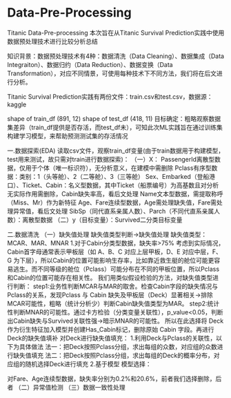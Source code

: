 # Data-Pre-Processing
Titanic Data-Pre-processing
本次旨在从Titanic Survival Prediction实践中使用数据预处理技术进行比较分析总结

知识背景：数据预处理技术有4种：数据清洗（Data Cleaning）、数据集成（Data Integraiton）、数据归约（Data Reduction）、数据变换（Data Transformation），对应不同情景，可使用每种技术下不同方法，我们将在后文进行分析。

Titanic Survival Prediction实践有两份文件：train.csv和test.csv，数据源：kaggle

shape of train_df (891, 12)
shape of test_df (418, 11)
目标确定：粗略观察数据集差异（train_df提供是否存活，而test_df未），可知此次ML实践旨在通过训练集构建学习模型，来帮助预测测试集的存活情况

一.数据探索(EDA)
读取csv文件，观察train_df变量(由于train数据用于构建模型，test用来测试，故只需对train进行数据探索)：
（一）X：
PassengerId离散型数据，仅用于个体（唯一标识符），无分析意义，在建模中需删除
Pclass有序型数据：类别：1（头等舱）、2（二等舱）、3（三等舱）
Sex、Embarked（登船港口）、Ticket、Cabin：名义型数据，其中Ticket（船票编号）为高基数且对分析无实际作用需删除，Cabin缺失率高，看后文处理
Name文本型数据，需提取称呼（Miss、Mr）作为新特征
Age、Fare连续型数据，Age需处理缺失值，Fare需处理异常值，看后文处理
SibSp（同代直系亲属人数）、Parch（不同代直系亲属人数）：离散型数据
（二）y（目标变量）：Survived二分类目标变量

二.数据清洗
（一）缺失值处理
缺失值类型判断→缺失值处理
缺失值类型：MCAR、MAR、MNAR
1.对于Cabin分类型数据，缺失率>75%
考虑到实际情况，Cabin首字母通常表示甲板层（如 A、B、C 对应上层甲板，D、E 对应中层，F、G 为下层），所以Cabin的位置可能影响生存率，比如靠近救生艇的舱位可能更容易逃生。而不同等级的舱位（Pclass）可能分布在不同的甲板位置，所以Pclass和Cabin的位置可能存在相关性。
我们用类似假设检验的方法，对缺失值类型进行判断：
step1:业务性判断MCAR与MAR的取舍。检查Cabin字段的缺失情况与Pclass的关系，发现Pclass 与 Cabin 缺失及甲板层（Deck）显著相关→排除MCAR可能性，粗略（统计分析少）判断Cabin缺失值类型为MAR。
step2:统计性判断MNAR的可能性。通过卡方检验（分类变量关联性），p_value<0.05，判断出Cabin缺失与Survived关联性强→暗示MNAR的可能性。
所以在此选择将 Deck 作为衍生特征加入模型并创建Has_Cabin标记，删除原始 Cabin 字段。再进行Deck的缺失值填补
对Deck进行缺失值填充：
1.利用Deck与Pclass的关联性，以下为具体做法
法一：把Deck按照Pclass分组，求出每组的众数，对应组的众数进行缺失值填充
法二：把Deck按照Pclass分组，求出每组的Deck的概率分布，对应组的随机选择Deck进行填充
2.基于模型
模型选择：


对Fare、Age连续型数据，缺失率分别为0.2%和20.6%，前者我们选择删除，后者
（二）异常值检测
（三）数据一致性处理
